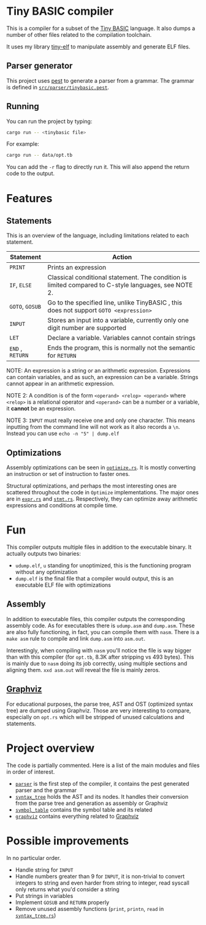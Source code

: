 # Tiny BASIC compiler

This is a compiler for a subset of the [Tiny BASIC](https://en.wikipedia.org/wiki/Tiny_BASIC)
language. It also dumps a number of other files related to the compilation toolchain.

It uses my library [tiny-elf](https://github.com/Valentin271/tiny-elf/) to manipulate assembly and generate ELF files.

## Parser generator

This project uses [pest](http://pest.rs/) to generate a parser from a grammar.
The grammar is defined in [`src/parser/tinybasic.pest`](src/parser/tinybasic.pest).

## Running

You can run the project by typing:

```sh
cargo run -- <tinybasic file>
```

For example:

```sh
cargo run -- data/opt.tb
```

You can add the `-r` flag to directly run it. This will also append the return code to the output.

# Features

## Statements

This is an overview of the language, including limitations related to each statement.

| Statement        | Action                                                                                               |
| ---------------- | ---------------------------------------------------------------------------------------------------- |
| `PRINT`          | Prints an expression                                                                                 |
| `IF`, `ELSE`     | Classical conditional statement. The condition is limited compared to C-style languages, see NOTE 2. |
| `GOTO`, `GOSUB`  | Go to the specified line, unlike TinyBASIC , this does not support `GOTO <expression>`               |
| `INPUT`          | Stores an input into a variable, currently only one digit number are supported                       |
| `LET`            | Declare a variable. Variables cannot contain strings                                                 |
| `END` , `RETURN` | Ends the program, this is normally not the semantic for `RETURN`                                     |

NOTE: An expression is a string or an arithmetic expression. Expressions can contain variables,
and as such, an expression can be a variable. Strings cannot appear in an arithmetic expression.

NOTE 2: A condition is of the form `<operand> <relop> <operand>` where `<relop>` is a relational
operator and `<operand>` can be a number or a variable, it **cannot** be an expression.

NOTE 3: `INPUT` must really receive one and only one character. This means inputting from the
command line will not work as it also records a `\n`. Instead you can use `echo -n "5" | dump.elf`

## Optimizations

Assembly optimizations can be seen in [`optimize.rs`](src/optimize.rs). It is mostly converting
an instruction or set of instruction to faster ones.

Structural optimizations, and perhaps the most interesting ones are scattered throughout the code
in `Optimize` implementations. The major ones are in [`expr.rs`](src/syntax_tree/expr.rs) and
[`stmt.rs`](src/syntax_tree/stmt.rs). Respectively, they can optimize away arithmetic expressions
and conditions at compile time.

# Fun

This compiler outputs multiple files in addition to the executable binary. It actually outputs two
binaries:

- `udump.elf`, `u` standing for unoptimized, this is the functioning program without any
  optimization
- `dump.elf` is the final file that a compiler would output, this is an executable ELF file with
  optimizations

## Assembly

In addition to executable files, this compiler outputs the corresponding assembly code. As for
executables there is `udump.asm` and `dump.asm`.
These are also fully functioning, in fact, you can compile them with `nasm`. There is a `make asm`
rule to compile and link `dump.asm` into `asm.out`.

Interestingly, when compiling with `nasm` you'll notice the file is way bigger than with this
compiler (for `opt.tb`, 8.3K after stripping vs 493 bytes). This is mainly due to `nasm` doing its
job correctly, using multiple sections and aligning them. `xxd asm.out` will reveal the file is mainly zeros.

## [Graphviz](https://graphviz.org/)

For educational purposes, the parse tree, AST and OST (optimized syntax tree) are dumped using
Graphviz. Those are very interesting to compare, especially on `opt.rs` which will be stripped of
unused calculations and statements.

# Project overview

The code is partially commented. Here is a list of the main modules and files in order of interest.

- [`parser`](src/parser.rs) is the first step of the compiler, it contains the pest generated
  parser and the grammar
- [`syntax_tree`](src/syntax_tree.rs) holds the AST and its nodes. It handles their conversion from
  the parse tree and generation as assembly or Graphviz
- [`symbol_table`](src/symbol_table.rs) contains the symbol table and its related
- [`graphviz`](src/graphviz.rs) contains everything related to [Graphviz](https://graphviz.org/)

# Possible improvements

In no particular order.

- Handle string for `INPUT`
- Handle numbers greater than 9 for `INPUT`, it is non-trivial to convert integers to string and
  even harder from string to integer, read syscall only returns what you'd consider a string
- Put strings in variables
- Implement `GOSUB` and `RETURN` properly
- Remove unused assembly functions (`print`, `printn`, `read` in [`syntax_tree.rs`](src/syntax_tree.rs))
